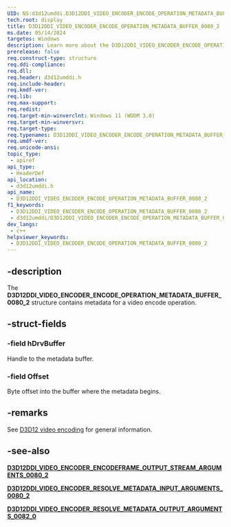 ```yaml
---
UID: NS:d3d12umddi.D3D12DDI_VIDEO_ENCODER_ENCODE_OPERATION_METADATA_BUFFER_0080_2
tech.root: display
title: D3D12DDI_VIDEO_ENCODER_ENCODE_OPERATION_METADATA_BUFFER_0080_2
ms.date: 05/14/2024
targetos: Windows
description: Learn more about the D3D12DDI_VIDEO_ENCODER_ENCODE_OPERATION_METADATA_BUFFER_0080_2 structure.
prerelease: false
req.construct-type: structure
req.ddi-compliance: 
req.dll: 
req.header: d3d12umddi.h
req.include-header: 
req.kmdf-ver: 
req.lib: 
req.max-support: 
req.redist: 
req.target-min-winverclnt: Windows 11 (WDDM 3.0)
req.target-min-winversvr: 
req.target-type: 
req.typenames: D3D12DDI_VIDEO_ENCODER_ENCODE_OPERATION_METADATA_BUFFER_0080_2
req.umdf-ver: 
req.unicode-ansi: 
topic_type:
 - apiref
api_type:
 - HeaderDef
api_location:
 - d3d12umddi.h
api_name:
 - D3D12DDI_VIDEO_ENCODER_ENCODE_OPERATION_METADATA_BUFFER_0080_2
f1_keywords:
 - D3D12DDI_VIDEO_ENCODER_ENCODE_OPERATION_METADATA_BUFFER_0080_2
 - d3d12umddi/D3D12DDI_VIDEO_ENCODER_ENCODE_OPERATION_METADATA_BUFFER_0080_2
dev_langs:
 - c++
helpviewer_keywords:
 - D3D12DDI_VIDEO_ENCODER_ENCODE_OPERATION_METADATA_BUFFER_0080_2
---
```


## -description

The **D3D12DDI_VIDEO_ENCODER_ENCODE_OPERATION_METADATA_BUFFER_0080_2** structure contains metadata for a video encode operation.

## -struct-fields

### -field hDrvBuffer

Handle to the metadata buffer.

### -field Offset

Byte offset into the buffer where the metadata begins.

## -remarks

See [D3D12 video encoding](/windows-hardware/drivers/display/video-encoding-d3d12) for general information.

## -see-also

[**D3D12DDI_VIDEO_ENCODER_ENCODEFRAME_OUTPUT_STREAM_ARGUMENTS_0080_2**](ns-d3d12umddi-d3d12ddi_video_encoder_encodeframe_output_stream_arguments_0080_2.md)

[**D3D12DDI_VIDEO_ENCODER_RESOLVE_METADATA_INPUT_ARGUMENTS_0080_2**](ns-d3d12umddi-d3d12ddi_video_encoder_resolve_metadata_input_arguments_0080_2.md)

[**D3D12DDI_VIDEO_ENCODER_RESOLVE_METADATA_OUTPUT_ARGUMENTS_0082_0**](ns-d3d12umddi-d3d12ddi_video_encoder_resolve_metadata_output_arguments_0082.md)
